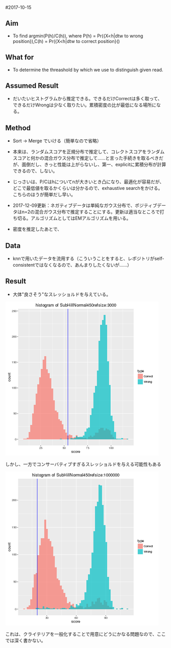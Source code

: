 #2017-10-15

## Aim

+ To find argmin(P(h)/C(h)), where P(h) = Pr({X<h|dtw to wrong position}),C(h) = Pr({X<h|dtw to correct position}()

## What for

+ To determine the threashold by which we use to distinguish given read.

## Assumed Result

+ だいたいヒストグラムから推定できる。できるだけCorrectは多く取って、できるだけWrongは少なく取りたい。累積密度の比が最低になる場所になる。

## Method

+ Sort -> Merge でいける（簡単なので省略）
+ 本来は、ランダムスコアを正規分布で推定して、コレクトスコアをランダムスコアと何かの混合ガウス分布で推定して……と言った手続きを取るべきだが、面倒だし、きっと性能は上がらないし、第一、explicitに累積分布が計算できるので、しない。
+ じっさいは、P/Cはhについてnが大きいとき凸になり、最適化が容易だが、どこで最低値を取るかくらいは分かるので、exhaustive searchをかける。こちらのほうが簡単だし早い。

+ 2017-12-09更新：ネガティブデータは単純なガウス分布で、ポジティブデータはn=2の混合ガウス分布で推定することにする。更新は適当なところで打ち切る。アルゴリズムとしてはEMアルゴリズムを用いる。
+ 密度を推定したあとで、

## Data

+ knnで用いたデータを流用する（こういうことをすると、レポジトリがself-consistentではなくなるので、あんまりしたくないが……）

## Result

+ 大体"良さそう"なスレッショルドを与えている。

![good](./pictures/SubHillNormal4503000.png)

しかし、一方でコンサーバティブすぎるスレッショルドを与える可能性もある

![bad](./pictures/SubHillNormal4501000000.png)

これは、クライテリアを一般化することで用意にどうにかなる問題なので、ここでは深く書かない。